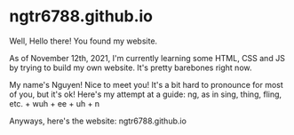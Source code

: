 # ngtr6788.github.io

Well, Hello there! You found my website. 

As of November 12th, 2021, I'm currently learning some HTML, CSS and JS by trying to build my own website. It's pretty barebones right now.

My name's Nguyen! Nice to meet you! It's a bit hard to pronounce for most of you, but it's ok!
Here's my attempt at a guide: ng, as in sing, thing, fling, etc. + wuh + ee + uh + n

Anyways, here's the website: ngtr6788.github.io
